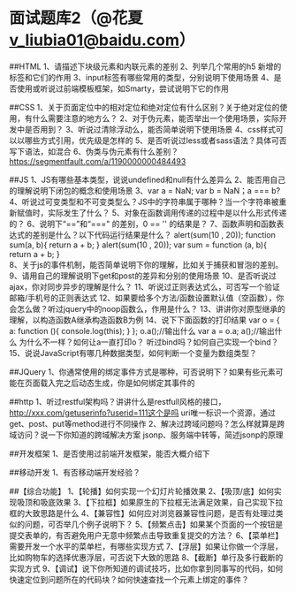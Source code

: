# 面试题库2（@花夏 v_liubia01@baidu.com）

##HTML
1、请描述下块级元素和内联元素的差别
2、列举几个常用的h5 新增的标签和它们的作用
3、input标签有哪些常用的类型，分别说明下使用场景
4、是否使用或听说过前端模板框架，如Smarty，尝试说明下它的作用

##CSS
1、关于页面定位中的相对定位和绝对定位有什么区别？关于绝对定位的使用，有什么需要注意的地方么？
2、对于伪元素，能否举出一个使用场景，实际开发中是否用到？
3、听说过清除浮动么，能否简单说明下使用场景
4、css样式可以以哪些方式引用，优先级是怎样的
5、是否听说过less或者sass语法？具体可否写下语法，如混合
6、伪类与伪元素有什么差别？
      https://segmentfault.com/a/1190000000484493

##JS
1、JS有哪些基本类型，说说undefined和null有什么差异么
2、能否用自己的理解说明下闭包的概念和使用场景
3、var a = NaN; var b = NaN；a === b?
4、听说过可变类型和不可变类型么？JS中的字符串属于哪种？当一个字符串被重新赋值时，实际发生了什么？
5、对象在函数调用传递的过程中是以什么形式传递的？
6、说明下“==”和“===" 的差别，0 == '' 的结果是？
7、函数声明和函数表达式的差别是什么？以下代码运行结果是什么？
alert(sum(10 , 20));
function sum(a, b){
    return a + b;
}
alert(sum(10 , 20));
var sum = function (a, b){
    return a + b;
}   
8、关于js的事件机制，能否简单说明下你的理解，比如关于捕获和冒泡的差别。
9、请用自己的理解说明下get和post的差异和分别的使用场景
10、是否听说过ajax，你对同步异步的理解是什么？
11、听说过正则表达式么，可否写一个验证邮箱/手机号的正则表达式
12、如果要给多个方法/函数设置默认值（空函数），你会怎么做？听过jquery中的noop函数么，作用是什么？
13、讲讲你对原型继承的理解，以构造函数A继承构造函数B为例
14、说下下面函数的打印结果
    var o = {
        a: function (){
            console.log(this);
        }
    };
    o.a();//输出什么
    var a = o.a;
    a();//输出什么
    为什么不一样？如何让a一直打印o？
    听过bind吗？如何自己实现一个bind？
15、说说JavaScript有哪几种数据类型，如何判断一个变量为数组类型？

##JQuery
1、你通常使用的绑定事件方式是哪种，可否说明下？如果有些元素可能在页面载入完之后动态生成，你是如何绑定其事件的

##http
1、听过restful架构吗？讲讲什么是restfull风格的接口，http://xxx.com/getuserinfo?userid=111这个是吗
    uri唯一标识一个资源，通过get、post、put等method进行不同操作
2、解决过跨域问题吗？怎么样就算是跨域访问？说一下你知道的跨域解决方案
    jsonp、服务端中转等，简述jsonp的原理

##开发框架
1、是否使用过前端开发框架，能否大概介绍下

##移动开发
1、有否移动端开发经验？

##【综合功能】
1、【轮播】如何实现一个幻灯片轮播效果
2、【吸顶/底】如何实现吸顶和吸底效果
3、【下拉框】如果原生的下拉框无法满足效果，自己实现下拉框的大致思路是什么
4、【兼容性】如何应对浏览器兼容性问题，是否有处理过类似的问题，可否举几个例子说明下？
5、【频繁点击】如果某个页面的一个按钮是提交表单的，有否避免用户无意中频繁点击导致重复提交的方法？
6、【菜单栏】需要开发一个水平的菜单栏，有哪些实现方式
7、【浮层】如果让你做一个浮层，比如购物车的选择优惠浮层，可否说下大致的思路
8、【截断】单行及多行截断的实现方式
9、【调试】说下你所知道的调试技巧，比如你拿到同事写的代码，如何快速定位到问题所在的代码块？如何快速查找一个元素上绑定的事件？

